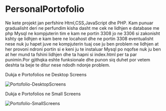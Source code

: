 # PersonalPortofolio
Ne kete projekt jan perfshire Html,CSS,JavaScript dhe PHP. Kam punuar gradualisht deri ne perfundim kisha dasht me cek ne lidhjen e database me php Mysql ne kompjuterin tim e kam ne portin 3308 jo ne 3306 si zakonisht kshty qe lidhjen e kam bere ne locahost dhe ne portin 3308 eventualisht nese nuk ju hapet juve ne kompjuterin tuaj ose ju ben problem ne lidhjen at her provoni ndroni portin si e keni ju te instaluar Mysql po nqofse nuk ju ben at her mund ta fshini lidhjen dhe ta hapni si index.html per ta par punimin.Por gjithqka eshte funksionale dhe punon siq duhet por vetem  deshta ta beje te ditur nese ndodh ndonje problem.

Dukja e Portofolios ne Desktop Screens


![Portofolio-DesktopScreens](https://user-images.githubusercontent.com/117669883/201538879-eced4dbf-1f2d-47db-9e83-c9c38c90d352.png)




Dukja e Portofolios ne Small Screens



![Portofolio-SmallScreens](https://user-images.githubusercontent.com/117669883/201538913-882ab6b5-8c43-4f8b-b64c-dfa9a58e744d.png)
